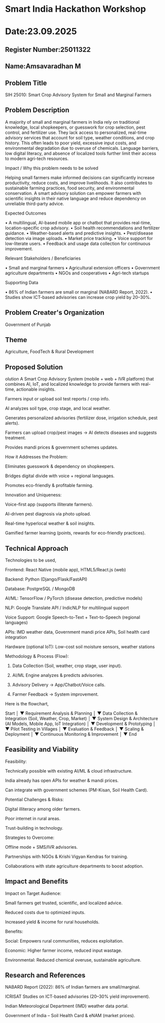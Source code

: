 # Smart India Hackathon Workshop
# Date:23.09.2025
## Register Number:25011322
## Name:Amsavaradhan M
## Problem Title
SIH 25010: Smart Crop Advisory System for Small and Marginal Farmers
## Problem Description
A majority of small and marginal farmers in India rely on traditional knowledge, local shopkeepers, or guesswork for crop selection, pest control, and fertilizer use. They lack access to personalized, real-time advisory services that account for soil type, weather conditions, and crop history. This often leads to poor yield, excessive input costs, and environmental degradation due to overuse of chemicals. Language barriers, low digital literacy, and absence of localized tools further limit their access to modern agri-tech resources.

Impact / Why this problem needs to be solved

Helping small farmers make informed decisions can significantly increase productivity, reduce costs, and improve livelihoods. It also contributes to sustainable farming practices, food security, and environmental conservation. A smart advisory solution can empower farmers with scientific insights in their native language and reduce dependency on unreliable third-party advice.

Expected Outcomes

• A multilingual, AI-based mobile app or chatbot that provides real-time, location-specific crop advisory.
• Soil health recommendations and fertilizer guidance.
• Weather-based alerts and predictive insights.
• Pest/disease detection via image uploads.
• Market price tracking.
• Voice support for low-literate users.
• Feedback and usage data collection for continuous improvement.

Relevant Stakeholders / Beneficiaries

• Small and marginal farmers
• Agricultural extension officers
• Government agriculture departments
• NGOs and cooperatives
• Agri-tech startups

Supporting Data

• 86% of Indian farmers are small or marginal (NABARD Report, 2022).
• Studies show ICT-based advisories can increase crop yield by 20–30%.

## Problem Creater's Organization
Government of Punjab

## Theme
Agriculture, FoodTech & Rural Development

## Proposed Solution
olution
A Smart Crop Advisory System (mobile + web + IVR platform) that combines AI, IoT, and localized knowledge to provide farmers with real-time, actionable insights.

Farmers input or upload soil test reports / crop info.

AI analyzes soil type, crop stage, and local weather.

Generates personalized advisories (fertilizer dose, irrigation schedule, pest alerts).

Farmers can upload crop/pest images → AI detects diseases and suggests treatment.

Provides mandi prices & government schemes updates.


How it Addresses the Problem:

Eliminates guesswork & dependency on shopkeepers.

Bridges digital divide with voice + regional languages.

Promotes eco-friendly & profitable farming.


Innovation and Uniqueness:

Voice-first app (supports illiterate farmers).

AI-driven pest diagnosis via photo upload.

Real-time hyperlocal weather & soil insights.

Gamified farmer learning (points, rewards for eco-friendly practices).

## Technical Approach
Technologies to be used,

Frontend: React Native (mobile app), HTML5/React.js (web)

Backend: Python (Django/Flask/FastAPI)

Database: PostgreSQL / MongoDB

AI/ML: TensorFlow / PyTorch (disease detection, predictive models)

NLP: Google Translate API / IndicNLP for multilingual support

Voice Support: Google Speech-to-Text + Text-to-Speech (regional languages)

APIs: IMD weather data, Government mandi price APIs, Soil health card integration

Hardware (optional IoT): Low-cost soil moisture sensors, weather stations


Methodology & Process (Flow):

1. Data Collection (Soil, weather, crop stage, user input).


2. AI/ML Engine analyzes & predicts advisories.


3. Advisory Delivery → App/Chatbot/Voice calls.


4. Farmer Feedback → System improvement.

Here is the flowchart,

Start
   │
   ▼
Requirement Analysis & Planning
   │
   ▼
Data Collection & Integration
 (Soil, Weather, Crop, Market)
   │
   ▼
System Design & Architecture
 (AI Models, Mobile App, IoT Integration)
   │
   ▼
Development & Prototyping
   │
   ▼
Pilot Testing in Villages
   │
   ▼
Evaluation & Feedback
   │
   ▼
Scaling & Deployment
   │
   ▼
Continuous Monitoring & Improvement
   │
   ▼
End

## Feasibility and Viability
Feasibility:

Technically possible with existing AI/ML & cloud infrastructure.

India already has open APIs for weather & mandi prices.

Can integrate with government schemes (PM-Kisan, Soil Health Card).


Potential Challenges & Risks:

Digital illiteracy among older farmers.

Poor internet in rural areas.

Trust-building in technology.


Strategies to Overcome:

Offline mode + SMS/IVR advisories.

Partnerships with NGOs & Krishi Vigyan Kendras for training.

Collaborations with state agriculture departments to boost adoption.

## Impact and Benefits
Impact on Target Audience:

Small farmers get trusted, scientific, and localized advice.

Reduced costs due to optimized inputs.

Increased yield & income for rural households.


Benefits:

Social: Empowers rural communities, reduces exploitation.

Economic: Higher farmer income, reduced input wastage.

Environmental: Reduced chemical overuse, sustainable agriculture.
## Research and References
NABARD Report (2022): 86% of Indian farmers are small/marginal.

ICRISAT Studies on ICT-based advisories (20–30% yield improvement).

Indian Meteorological Department (IMD) weather data portal.

Government of India – Soil Health Card & eNAM (market prices).
